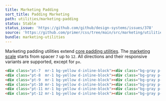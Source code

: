 ```yaml
---
title: Marketing Padding
sort_title: Padding Marketing
path: utilities/marketing-padding
status: Stable
status_issue: 'https://github.com/github/design-systems/issues/378'
source: 'https://github.com/primer/css/tree/main/src/marketing/utilities/padding.scss'
bundle: marketing-utilities
---
```


Marketing padding utilities extend [core padding utilities](/utilities/padding). The [marketing scale](/support/marketing-variables#extended-spacing-scale) starts from spacer `7` up to `12`. All directions and their responsive variants are supported, except for `px`.

```html live
<div class="pt-7  mr-1 bg-yellow d-inline-block"><div class="bg-gray p-1">.pt-7</div></div>
<div class="pt-8  mr-1 bg-yellow d-inline-block"><div class="bg-gray p-1">.pt-8</div></div>
<div class="pt-9  mr-1 bg-yellow d-inline-block"><div class="bg-gray p-1">.pt-9</div></div>
<div class="pt-10 mr-1 bg-yellow d-inline-block"><div class="bg-gray p-1">.pt-10</div></div>
<div class="pt-11 mr-1 bg-yellow d-inline-block"><div class="bg-gray p-1">.pt-11</div></div>
<div class="pt-12 mr-1 bg-yellow d-inline-block"><div class="bg-gray p-1">.pt-12</div></div>
```
